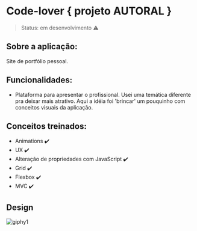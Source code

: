 # Code-lover { projeto AUTORAL }

> Status: em desenvolvimento :warning:


<h2> Sobre a aplicação:</h2>

Site de portfólio pessoal. 


<h2> Funcionalidades:</h2>

- Plataforma para apresentar o profissional. Usei uma temática diferente pra deixar mais atrativo. Aqui a idéia foi 'brincar' um pouquinho com conceitos visuais da aplicação.

<h2> Conceitos treinados:</h2>

- Animations :heavy_check_mark:
- UX :heavy_check_mark:
- Alteração de propriedades com JavaScript :heavy_check_mark:
- Grid :heavy_check_mark:
- Flexbox :heavy_check_mark:
- MVC :heavy_check_mark:


<h2> Design </h2>

![giphy1](https://media.giphy.com/media/lNL2bI2afY2CGdRzTx/giphy.gif)

